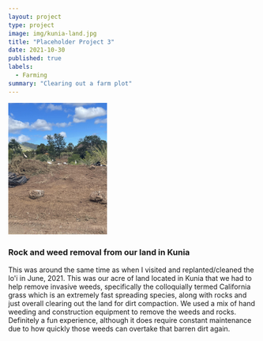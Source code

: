```yaml
---
layout: project
type: project
image: img/kunia-land.jpg
title: "Placeholder Project 3"
date: 2021-10-30
published: true
labels:
  - Farming
summary: "Clearing out a farm plot"
---
```

<img width="200px" src="../img/kunia-land.jpg" class="img-thumbnail" >

### Rock and weed removal from our land in Kunia

This was around the same time as when I visited and replanted/cleaned the lo'i in June, 2021. This was our acre of land located in Kunia that we had to help remove invasive weeds, specifically the colloquially termed California grass which is an extremely fast spreading species, along with rocks and just overall clearing out the land for dirt compaction. We used a mix of hand weeding and construction equipment to remove the weeds and rocks.
Definitely a fun experience, although it does require constant maintenance due to how quickly those weeds can overtake that barren dirt again.

